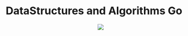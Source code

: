 # DataStructures and Algorithms Go

<div align="center">
<img src="https://github.com/taigacute/IMG/blob/master/go%20icon/go.png">
</div>
